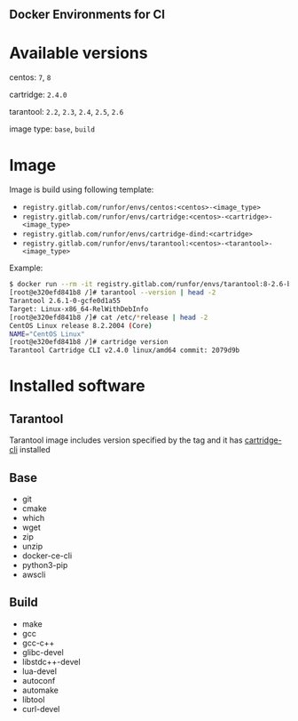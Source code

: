 Docker Environments for CI
---

# Available versions

centos: `7`, `8`

cartridge: `2.4.0`

tarantool: `2.2`, `2.3`, `2.4`, `2.5`, `2.6`

image type: `base`, `build`

# Image

Image is build using following template:

- `registry.gitlab.com/runfor/envs/centos:<centos>-<image_type>`
- `registry.gitlab.com/runfor/envs/cartridge:<centos>-<cartridge>-<image_type>`
- `registry.gitlab.com/runfor/envs/cartridge-dind:<cartridge>`
- `registry.gitlab.com/runfor/envs/tarantool:<centos>-<tarantool>-<image_type>`

Example:

```bash
$ docker run --rm -it registry.gitlab.com/runfor/envs/tarantool:8-2.6-base
[root@e320efd841b8 /]# tarantool --version | head -2
Tarantool 2.6.1-0-gcfe0d1a55
Target: Linux-x86_64-RelWithDebInfo
[root@e320efd841b8 /]# cat /etc/*release | head -2
CentOS Linux release 8.2.2004 (Core)
NAME="CentOS Linux"
[root@e320efd841b8 /]# cartridge version
Tarantool Cartridge CLI v2.4.0 linux/amd64 commit: 2079d9b
```

# Installed software

## Tarantool

Tarantool image includes version specified by the tag and it has [cartridge-cli](https://github.com/tarantool/cartridge-cli) installed

## Base

- git
- cmake
- which
- wget
- zip
- unzip
- docker-ce-cli
- python3-pip
- awscli

## Build

- make
- gcc
- gcc-c++
- glibc-devel
- libstdc++-devel
- lua-devel
- autoconf
- automake
- libtool
- curl-devel
